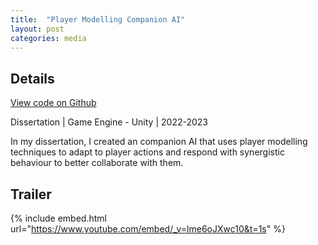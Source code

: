 ```yaml
---
title:  "Player Modelling Companion AI"
layout: post
categories: media
---
```


## Details

[View code on Github](https://github.com/andrewscott02/Action-Game)

Dissertation | Game Engine - Unity | 2022-2023

<p>
  In my dissertation, I created an companion AI that uses player modelling techniques to adapt to player actions and respond with synergistic behaviour to better collaborate with them.
</p>

## Trailer

{% include embed.html url="https://www.youtube.com/embed/_v=lme6oJXwc10&t=1s" %}

